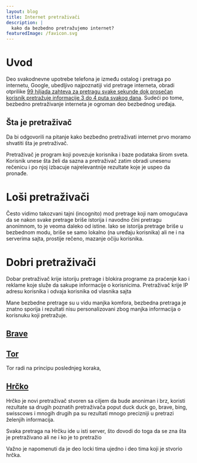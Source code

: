 ```yaml
---
layout: blog
title: Internet pretraživači
description: |
  kako da bezbedno pretražujemo internet?
featuredImage: /favicon.svg
---
```


# Uvod

Deo svakodnevne upotrebe telefona je između ostalog i pretraga po internetu, Google, ubedljivo najpoznatiji vid pretrage interneta, obradi otprilike [99 hiljada zahteva za pretragu svake sekunde dok prosečan korisnik pretražuje informacije 3 do 4 puta svakog dana](https://seo.ai/blog/how-many-people-use-google#:~:text=2). Sudeći po tome, bezbedno pretraživanje interneta je ogroman deo bezbednog uređaja.

## Šta je pretraživač

Da bi odgovorili na pitanje kako bezbedno pretraživati internet prvo moramo shvatiti šta je pretraživač.

Pretraživač je program koji povezuje korisnika i baze podataka širom sveta. Korisnik unese šta želi da sazna a pretraživač zatim obradi unesenu rečenicu i po njoj izbacuje najrelevantnije rezultate koje je uspeo da pronađe.

# Loši pretraživači

Često vidimo takozvani tajni (incognito) mod pretrage koji nam omogućava da se nakon svake pretrage briše istorija i navodno čini pretragu anonimnom, to je veoma daleko od istine. Iako se istorija pretrage briše u bezbednom modu, briše se samo lokalno (na uređaju korisnika) ali ne i na serverima sajta, prostije rečeno, mazanje očiju korisnika.

# Dobri pretraživači

Dobar pretraživač krije istoriju pretrage i blokira programe za praćenje kao i reklame koje služe da sakupe informacije o korisnicima. Pretraživač krije IP adresu korisnika i odvaja korisnika od vlasnika sajta 

Mane bezbedne pretrage su u vidu manjka komfora, bezbedna pretraga je znatno sporija i rezultati nisu personalizovani zbog manjka informacija o korisnuku koji pretražuje.

## [Brave]()

## [Tor]()

Tor radi na principu poslednjeg koraka, 

##

## [Hrčko](https://hearch.co)

Hrčko je novi pretraživač stvoren sa ciljem da bude anoniman i brz, koristi rezultate sa drugih poznatih pretraživača poput duck duck go, brave, bing, swisscows i mnogih drugih pa su rezultati mnogo precizniji u pretrazi želenjih informacija.

Svaka pretraga na Hrčku ide u isti server, što dovodi do toga da se zna šta je pretraživano ali ne i ko je to pretražio 

Važno je napomenuti da je deo locki tima ujedno i deo tima koji je stvorio hrčka.

